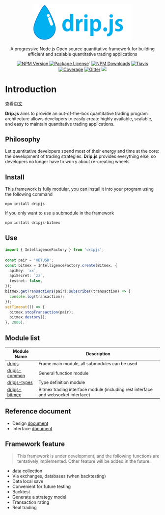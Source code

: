 <p align="center">
  <img src="assets/image/dripjs.svg" width="320" alt="Dripjs Logo" />
</p>
<p align="center">A progressive Node.js Open source quantitative framework for building efficient and scalable quantitative trading applications</p>
<p align="center">
<a href="https://www.npmjs.com/package/dripjs"><img src="https://img.shields.io/npm/v/dripjs.svg" alt="NPM Version" />
<a href="https://www.npmjs.com/package/dripjs"><img src="https://img.shields.io/badge/license-GPL_3.0-green.svg" alt="Package License" /></a>`
<a href="https://www.npmjs.com/package/dripjs"><img src="https://img.shields.io/npm/dm/dripjs.svg" alt="NPM Downloads" /></a>
<a href="https://travis-ci.com/zlq4863947/dripjs"><img src="https://travis-ci.com/zlq4863947/dripjs.svg?branch=master&t=6" alt="Tiavis" /></a>
<a href="https://coveralls.io/github/zlq4863947/dripjs?branch=master"><img src="https://coveralls.io/repos/github/zlq4863947/dripjs/badge.svg?branch=master&t=6" alt="Coverage" /></a>
<a href="https://gitter.im/drip-js/community?utm_source=badge&utm_medium=badge&utm_campaign=pr-badge&utm_content=badge"><img src="https://badges.gitter.im/drip-js.svg" alt="Gitter" /></a>
<a href="https://www.paypal.me/zlq4863947"><img src="https://img.shields.io/badge/Donate-PayPal-ff3f59.svg"/></a>
</p>

# Introduction

查看<a href="https://github.com/zlq4863947/dripjs/blob/master/README.md">中文</a>

**Drip.js** aims to provide an out-of-the-box quantitative trading program architecture allows developers to easily create highly available, scalable, and easy to maintain quantitative trading applications.

## Philosophy

Let quantitative developers spend most of their energy and time at the core: the development of trading strategies.
**Drip.js** provides everything else, so developers no longer have to worry about re-creating wheels

## Install

This framework is fully modular, you can install it into your program using the following command

```shell
npm install dripjs
```

If you only want to use a submodule in the framework

```shell
npm install dripjs-bitmex
```

## Use

```typescript
import { IntelligenceFactory } from 'dripjs';

const pair = 'XBTUSD';
const bitmex = IntelligenceFactory.create(Bitmex, {
  apiKey: `xx`,
  apiSecret: `zz`,
  testnet: false,
});
bitmex.getTransaction$(pair).subscribe((transaction) => {
  console.log(transaction);
});
setTimeout(() => {
  bitmex.stopTransaction(pair);
  bitmex.destory();
}, 2000);
```

## Module list

| Module Name                                                  | Description                                                                        |
| ------------------------------------------------------------ | ---------------------------------------------------------------------------------- |
| [dripjs](https://www.npmjs.com/package/dripjs)               | Frame main module, all submodules can be used                                      |
| [dripjs-common](https://www.npmjs.com/package/dripjs-common) | General function module                                                            |
| [dripjs-types](https://www.npmjs.com/package/dripjs-types)   | Type definition module                                                             |
| [dripjs-bitmex](https://www.npmjs.com/package/dripjs-bitmex) | Bitmex trading interface module (including rest interface and websocket interface) |

## Reference document

- Design [document](https://github.com/zlq4863947/dripjs/tree/master/docs)
- Interface [document](https://drip-trader.github.io/dripjs-docs)

## Framework feature

> This framework is under development, and the following functions are tentatively implemented. Other feature will be added in the future.

- data collection
- Via exchanges, databases (when backtesting)
- Data local save
- Convenient for future testing
- Backtest
- Generate a strategy model
- Transaction rating
- Real trading
